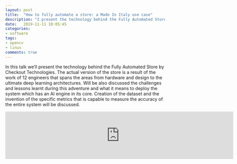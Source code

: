 ```yaml
---
layout: post
title:  "How to fully automate a store: a Made In Italy use case"
description: "I present the technology behind the Fully Automated Store by Checkout Technologies"
date:   2019-11-11 10:05:45
categories:
- software
tags:
- opencv
- linux
comments: true
---
```


In this talk we’ll present the technology behind the Fully Automated Store by Checkout Technologies. 
The actual version of the store is a result of the work of 12 engineers that spans the areas from hardware 
and design to the ultimate deep learning architectures. Will be also discussed the challenges and lessons learnt during 
this adventure and what it means to deploy the system which has an AI engine in its core. Creation of the dataset
and the invention of the specific metrics that is capable to measure the accuracy of the entire system will be discussed.



<iframe width="720" src="https://www.youtube.com/embed/glpcIJLvyjY" frameborder="0" allow="autoplay; encrypted-media" allowfullscreen></iframe>

